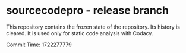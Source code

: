 # sourcecodepro - release branch

This repository contains the frozen state of the repository.
Its history is cleared. It is used only for static code
analysis with Codacy.

Commit Time: 1722277779